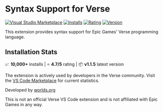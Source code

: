 # Syntax Support for Verse

[![Visual Studio Marketplace](https://img.shields.io/badge/VS%20Code-Marketplace-blue?style=flat-square&logo=visual-studio-code)](https://marketplace.visualstudio.com/items?itemName=Worlds.verse)
[![Installs](https://img.shields.io/badge/installs-10.3K-brightgreen?style=flat-square)](https://marketplace.visualstudio.com/items?itemName=Worlds.verse)
[![Rating](https://img.shields.io/badge/rating-4.7%2F5-yellow?style=flat-square&logo=star)](https://marketplace.visualstudio.com/items?itemName=Worlds.verse)
[![Version](https://img.shields.io/badge/version-1.1.5-blue?style=flat-square)](https://marketplace.visualstudio.com/items?itemName=Worlds.verse)

This extension provides syntax support for Epic Games' Verse programming language.

## Installation Stats

📈 **10,000+** installs | ⭐ **4.7/5** rating | 📦 **v1.1.5** latest version

The extension is actively used by developers in the Verse community. Visit the [VS Code Marketplace](https://marketplace.visualstudio.com/items?itemName=Worlds.verse) for current statistics.

Developed by [worlds.org](https://www.worlds.org/)

This is not an official Verse VS Code extension and is not affiliated with Epic Games in any way.